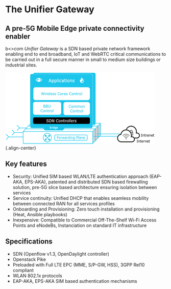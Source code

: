 <!-- TITLE: The Unifier Gateway -->
<!-- SUBTITLE: A quick summary of Unifier Gateway -->

# The Unifier Gateway
## A pre-5G Mobile Edge private connectivity enabler
b<>com *Unifier Gateway* is a SDN based private network framework enabling end to end broadband, IoT and WebRTC critical communications to be carried out in a full secure manner in small to medium size buildings or industrial sites. 

![Ugw 3](/uploads/ugw-3.png "Ugw 3"){.align-center}

## Key features
* Security: Unified SIM based WLAN/LTE authentication approach (EAP-AKA, EPS-AKA), patented and distributed SDN based firewalling solution, pre-5G slice based architecture ensuring isolation between services
* Service continuity: Unified DHCP that enables seamless mobility between connected RAN for all services profiles
* Onboarding and Provisioning: Zero touch installation and provisioning (Heat, Ansible playbooks)
* Inexpensive: Compatible to Commercial Off-The-Shelf Wi-Fi Access Points and eNodeBs, Instanciation on standard IT infrastructure

## Specifications
* SDN (Openflow v1.3, OpenDaylight controller)
* Openstack Pike
* Preloaded with Full LTE EPC (MME, S/P-GW, HSS), 3GPP Rel10 compliant
* WLAN 802.1x protocols
* EAP-AKA, EPS-AKA SIM based  authentication mechanisms